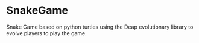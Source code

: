 # SnakeGame

Snake Game based on python turtles using the Deap evolutionary library to evolve players to play the game.
